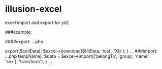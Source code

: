 # illusion-excel
excel import and export for yii2

###example:

####export:
...php
<?php
function export() {
$cellData = [
            ['部门', '组别', '姓名', '性别'],
            ['一米技术部', 'oms', '周II', '男'],
            ['一米技术部', 'oms', '李kq', '男'],
            ['一米技术部', 'pms', 'w鑫', '女'],
        ];
        $excel = new excel\Excel();
        $fillData = $excel->export($cellData);
        $excel->download($fillData, 'test', 'Xls');
}

...
###import:
...php
<?php
function import()
{
$excel = new excel\Excel($importFile->tempName);
$data = $excel->import(['belongTo', 'group', 'name', 'sex'], 'transform');
}
...

